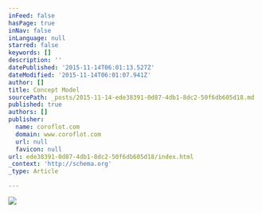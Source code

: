 ```yaml
---
inFeed: false
hasPage: true
inNav: false
inLanguage: null
starred: false
keywords: []
description: ''
datePublished: '2015-11-14T06:01:13.527Z'
dateModified: '2015-11-14T06:01:07.941Z'
author: []
title: Concept Model
sourcePath: _posts/2015-11-14-ede38391-0d87-4db1-8dc2-50f6db605d18.md
published: true
authors: []
publisher:
  name: coroflot.com
  domain: www.coroflot.com
  url: null
  favicon: null
url: ede38391-0d87-4db1-8dc2-50f6db605d18/index.html
_context: 'http://schema.org'
_type: Article

---
```

![](http://s3images.coroflot.com/user_files/individual_files/327436_Opmpnkmgubsk3VSHh3bnft9DR.jpg)